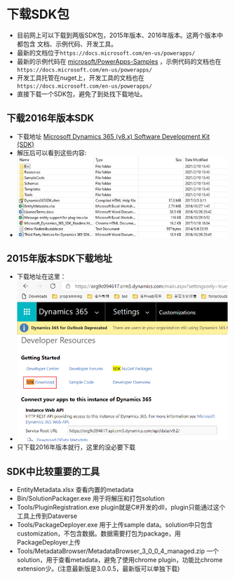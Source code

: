 # 下载SDK包
+ 目前网上可以下载到两版SDK包，2015年版本、2016年版本。这两个版本中都包含 文档、示例代码、开发工具。
+ 最新的文档位于`https://docs.microsoft.com/en-us/powerapps/`
+ 最新的示例代码在 [microsoft/PowerApps-Samples](https://github.com/microsoft/PowerApps-Samples) ，示例代码的文档也在`https://docs.microsoft.com/en-us/powerapps/`
+ 开发工具托管在nuget上，开发工具的文档也在`https://docs.microsoft.com/en-us/powerapps/`
+ 直接下载一个SDK包，避免了到处找下载地址。

## 下载2016年版本SDK
+ 下载地址 [Microsoft Dynamics 365 (v8.x) Software Development Kit (SDK)](https://www.microsoft.com/en-us/download/details.aspx?id=50032)
+ 解压后可以看到这些内容:
+ ![](imgs/02-unzipped-SDK.jpg)

## 2015年版本SDK下载地址
+ 下载地址在这里：
+ ![](imgs/40-2015-sdk.png)
+ 只下载2016年版本就行，这里的没必要下载

## SDK中比较重要的工具
+ EntityMetadata.xlsx 查看内置的metadata
+ Bin/SolutionPackager.exe 用于将解压和打包solution
+ Tools/PluginRegistration.exe plugin就是C#开发的dll，plugin只能通过这个工具上传到Dataverse
+ Tools/PackageDeployer.exe 用于上传sample data。solution中只包含customization，不包含数据。数据需要打包为package，用PackageDeployer上传
+ Tools/MetadataBrowser/MetadataBrowser_3_0_0_4_managed.zip 一个solution，用于查看metadata，避免了使用chrome plugin，功能比chrome extension少。(注意最新版是3.0.0.5，最新版可以单独下载)




